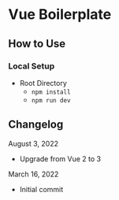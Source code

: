 # Vue Boilerplate

## How to Use

### Local Setup

-   Root Directory
    -   `npm install`
    -   `npm run dev`

## Changelog

August 3, 2022

-   Upgrade from Vue 2 to 3

March 16, 2022

-   Initial commit
